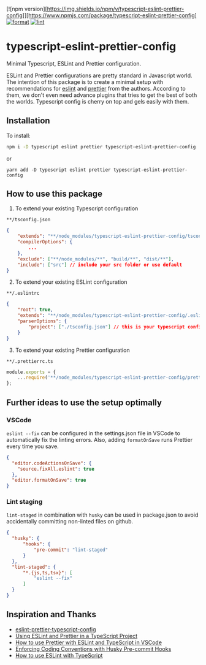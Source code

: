 [![npm version][https://img.shields.io/npm/v/typescript-eslint-prettier-config]][https://www.npmjs.com/package/typescript-eslint-prettier-config]
[![format](https://github.com/vsramalwan/typescript-eslint-prettier-config/actions/workflows/format.yml/badge.svg?branch=main)](https://github.com/vsramalwan/typescript-eslint-prettier-config/actions/workflows/format.yml)
[![lint](https://github.com/vsramalwan/typescript-eslint-prettier-config/actions/workflows/lint.yml/badge.svg?branch=main)](https://github.com/vsramalwan/typescript-eslint-prettier-config/actions/workflows/lint.yml)
# typescript-eslint-prettier-config
Minimal Typescript, ESLint and Prettier configuration.

ESLint and Prettier configurations are pretty standard in Javascript world. The intention of this package is to create a minimal setup with recommendations for [eslint](https://eslint.org/docs/rules/) and [prettier](https://prettier.io/docs/en/integrating-with-linters.html#notes) from the authors. According to them, we don't even need advance plugins that tries to get the best of both the worlds. Typescript config is cherry on top and gels easily with them.

## Installation
To install:
```bash
npm i -D typescript eslint prettier typescript-eslint-prettier-config
```
or 
```bash\
yarn add -D typescript eslint prettier typescript-eslint-prettier-config
```

## How to use this package
1. To extend your existing Typescript configuration

`**/tsconfig.json`

```json
{
    "extends": "**/node_modules/typescript-eslint-prettier-config/tsconfig.json",
    "compilerOptions": {
        ...
    },
    "exclude": ["**/node_modules/**", "build/**", "dist/**"],
    "include": ["src"] // include your src folder or use default
}
```

2. To extend your existing ESLint configuration

`**/.eslintrc`

```json
{
    "root": true,
    "extends": "**/node_modules/typescript-eslint-prettier-config/.eslintrc",
    "parserOptions": {
        "project": ["./tsconfig.json"] // this is your typescript configuration that you extended in the previous step
    }
}
```

3. To extend your existing Prettier configuration

`**/.prettierrc.ts`

```ts
module.exports = {
    ...require('**/node_modules/typescript-eslint-prettier-config/prettier.config'),
};
```

## Further ideas to use the setup optimally
### VSCode
`eslint --fix` can be configured in the settings.json file in VSCode to automatically fix the linting errors. Also, adding `formatOnSave` runs Prettier every time you save.
```json
{
  "editor.codeActionsOnSave": {
    "source.fixAll.eslint": true
  },
  "editor.formatOnSave": true
}
```
### Lint staging
`lint-staged` in combination with `husky` can be used in package.json to avoid accidentally committing non-linted files on github.
```json
{
  "husky": {
      "hooks": {
          "pre-commit": "lint-staged"
      }
  },
  "lint-staged": {
      "*.{js,ts,tsx}": [
          "eslint --fix"
      ]
  }
}
```
## Inspiration and Thanks
- [eslint-prettier-typescript-config](https://github.com/moia-oss/eslint-prettier-typescript-config)
- [Using ESLint and Prettier in a TypeScript Project](https://robertcooper.me/post/using-eslint-and-prettier-in-a-typescript-project)
- [How to use Prettier with ESLint and TypeScript in VSCode](https://khalilstemmler.com/blogs/tooling/prettier/)
- [Enforcing Coding Conventions with Husky Pre-commit Hooks](https://khalilstemmler.com/blogs/tooling/enforcing-husky-precommit-hooks/)
- [How to use ESLint with TypeScript](https://khalilstemmler.com/blogs/typescript/eslint-for-typescript/)

